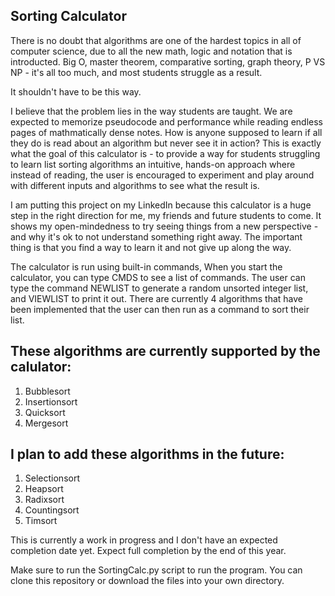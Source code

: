 ## Sorting Calculator
There is no doubt that algorithms are one of the hardest topics in all of computer science, due to all the new math, logic and notation that is introducted. Big O, master theorem, comparative sorting, graph theory, P VS NP - it's all too much, and most students struggle as a result.

It shouldn't have to be this way. 

I believe that the problem lies in the way students are taught. We are expected to memorize pseudocode and performance while reading endless pages of mathmatically dense notes. How is anyone supposed to learn if all they do is read about an algorithm but never see it in action? This is exactly what the goal of this calculator is - to provide a way for students struggling to learn list sorting algorithms an intuitive, hands-on approach where instead of reading, the user is encouraged to experiment and play around with different inputs and algorithms to see what the result is. 

I am putting this project on my LinkedIn because this calculator is a huge step in the right direction for me, my friends and future students to come. It shows my open-mindedness to try seeing things from a new perspective - and why it's ok to not understand something right away. The important thing is that you find a way to learn it and not give up along the way. 

The calculator is run using built-in commands, When you start the calculator, you can type CMDS to see a list of commands. The user can type the command NEWLIST to generate a random unsorted integer list, and VIEWLIST to print it out. There are currently 4 algorithms that have been implemented that the user can then run as a command to sort their list.

## These algorithms are currently supported by the calulator:
1. Bubblesort
2. Insertionsort
3. Quicksort
4. Mergesort

## I plan to add these algorithms in the future:
1. Selectionsort
2. Heapsort
3. Radixsort
4. Countingsort
5. Timsort

This is currently a work in progress and I don't have an expected completion date yet. Expect full completion by the end of this year.

Make sure to run the SortingCalc.py script to run the program. You can clone this repository or download the files into your own directory.
